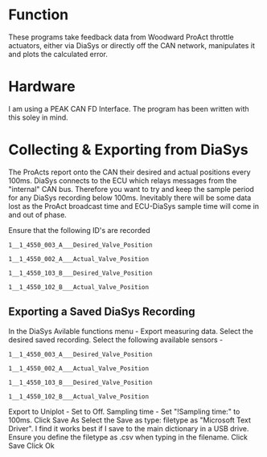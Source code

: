 # Function

These programs take feedback data from Woodward ProAct throttle actuators, either via DiaSys or directly off the CAN network, manipulates it and plots the calculated error. 

# Hardware

I am using a PEAK CAN FD Interface. The program has been written with this soley in mind. 

# Collecting & Exporting from DiaSys

The ProActs report onto the CAN their desired and actual positions every 100ms. 
DiaSys connects to the ECU which relays messages from the "internal" CAN bus. 
Therefore you want to try and keep the sample period for any DiaSys recording below 100ms. 
Inevitably there will be some data lost as the ProAct broadcast time and ECU-DiaSys sample time will come in and out of phase. 

Ensure that the following ID's are recorded

```
1__1_4550_003_A___Desired_Valve_Position

1__1_4550_002_A___Actual_Valve_Position

1__1_4550_103_B___Desired_Valve_Position

1__1_4550_102_B___Actual_Valve_Position
```


## Exporting a Saved DiaSys Recording

In the DiaSys Avilable functions menu -
Export measuring data. 
Select the desired saved recording.
Select the following available sensors - 
```
1__1_4550_003_A___Desired_Valve_Position

1__1_4550_002_A___Actual_Valve_Position

1__1_4550_103_B___Desired_Valve_Position

1__1_4550_102_B___Actual_Valve_Position
```
Export to Uniplot - Set to Off. 
Sampling time - Set "!Sampling time:" to 100ms. 
Click Save As
Select the Save as type: filetype as "Microsoft Text Driver". 
I find it works best if I save to the main dictionary in a USB drive. 
Ensure you define the filetype as .csv when typing in the filename. 
Click Save
Click Ok


 
